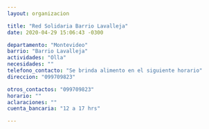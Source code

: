 ```yaml
---
layout: organizacion

title: "Red Solidaria Barrio Lavalleja"
date: 2020-04-29 15:06:43 -0300

departamento: "Montevideo"
barrio: "Barrio Lavalleja"
actividades: "Olla"
necesidades: ""
telefono_contacto: "Se brinda alimento en el siguiente horario"
direccion: "099709823"

otros_contactos: "099709823"
horario: ""
aclaraciones: ""
cuenta_bancaria: "12 a 17 hrs"

---
```


